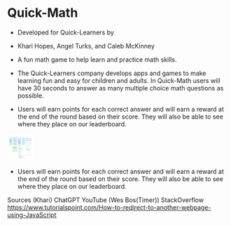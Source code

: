 # Quick-Math

- Developed for Quick-Learners by

- Khari Hopes, Angel Turks, and Caleb McKinney

- A fun math game to help learn and practice math skills.

- The Quick-Learners company develops apps and games to make learning fun and easy for children and adults. In Quick-Math users will have 30 seconds to answer as many multiple choice math questions as possible.


- Users will earn points for each correct answer and will earn a reward at the end of the round based on their score. They will also be able to see where they place on our leaderboard.

<img src="images/Quick-Math wireframe.JPG" height="60" width="60" >

- Users will earn points for each correct answer and will earn a reward at the end of the round based on their score. They will also be able to see where they place on our leaderboard.

Sources (Khari)
ChatGPT 
YouTube (Wes Bos(Timer))
StackOverflow
https://www.tutorialspoint.com/How-to-redirect-to-another-webpage-using-JavaScript